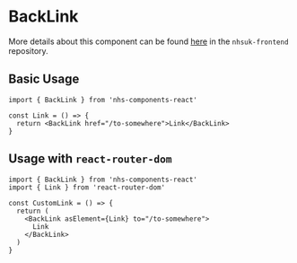 # BackLink

More details about this component can be found [here](https://github.com/nhsuk/nhsuk-frontend/tree/main/packages/components/back-link) in the `nhsuk-frontend` repository.

## Basic Usage

```tsx
import { BackLink } from 'nhs-components-react'

const Link = () => {
  return <BackLink href="/to-somewhere">Link</BackLink>
}
```

## Usage with `react-router-dom`

```tsx
import { BackLink } from 'nhs-components-react'
import { Link } from 'react-router-dom'

const CustomLink = () => {
  return (
    <BackLink asElement={Link} to="/to-somewhere">
      Link
    </BackLink>
  )
}
```
